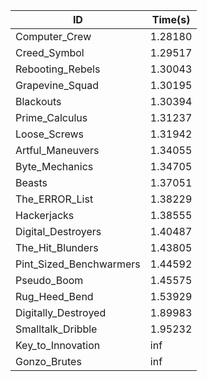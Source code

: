 |ID|Time(s)|
|-|-|
|Computer_Crew|1.28180|
|Creed_Symbol|1.29517|
|Rebooting_Rebels|1.30043|
|Grapevine_Squad|1.30195|
|Blackouts|1.30394|
|Prime_Calculus|1.31237|
|Loose_Screws|1.31942|
|Artful_Maneuvers|1.34055|
|Byte_Mechanics|1.34705|
|Beasts|1.37051|
|The_ERROR_List|1.38229|
|Hackerjacks|1.38555|
|Digital_Destroyers|1.40487|
|The_Hit_Blunders|1.43805|
|Pint_Sized_Benchwarmers|1.44592|
|Pseudo_Boom|1.45575|
|Rug_Heed_Bend|1.53929|
|Digitally_Destroyed|1.89983|
|Smalltalk_Dribble|1.95232|
|Key_to_Innovation|inf|
|Gonzo_Brutes|inf|
